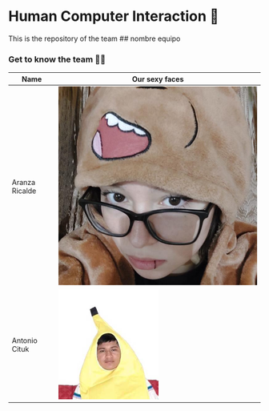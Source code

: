 # Human Computer Interaction 🤖

This is the repository of the team ## nombre equipo

### Get to know the team 🐙✨

| Name          | Our sexy faces |
| ------------- | ------------- |
| Aranza Ricalde  |  ![Aranza-Ricalde](assets/fotopreciosa.jpg "Aranza-Ricalde") |
| Antonio Cituk  | <img src="assets/IMG-20210302-WA0049.jpg"  width="200" height="220">|
